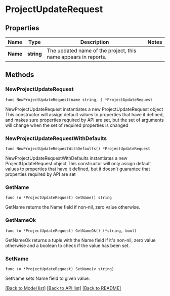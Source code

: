 # ProjectUpdateRequest

## Properties

Name | Type | Description | Notes
------------ | ------------- | ------------- | -------------
**Name** | **string** | The updated name of the project, this name appears in reports. | 

## Methods

### NewProjectUpdateRequest

`func NewProjectUpdateRequest(name string, ) *ProjectUpdateRequest`

NewProjectUpdateRequest instantiates a new ProjectUpdateRequest object
This constructor will assign default values to properties that have it defined,
and makes sure properties required by API are set, but the set of arguments
will change when the set of required properties is changed

### NewProjectUpdateRequestWithDefaults

`func NewProjectUpdateRequestWithDefaults() *ProjectUpdateRequest`

NewProjectUpdateRequestWithDefaults instantiates a new ProjectUpdateRequest object
This constructor will only assign default values to properties that have it defined,
but it doesn't guarantee that properties required by API are set

### GetName

`func (o *ProjectUpdateRequest) GetName() string`

GetName returns the Name field if non-nil, zero value otherwise.

### GetNameOk

`func (o *ProjectUpdateRequest) GetNameOk() (*string, bool)`

GetNameOk returns a tuple with the Name field if it's non-nil, zero value otherwise
and a boolean to check if the value has been set.

### SetName

`func (o *ProjectUpdateRequest) SetName(v string)`

SetName sets Name field to given value.



[[Back to Model list]](../README.md#documentation-for-models) [[Back to API list]](../README.md#documentation-for-api-endpoints) [[Back to README]](../README.md)


